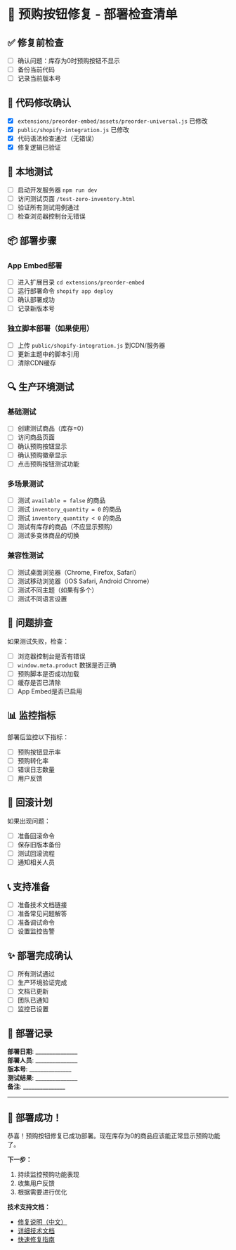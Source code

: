 # 🚀 预购按钮修复 - 部署检查清单

## ✅ 修复前检查

- [ ] 确认问题：库存为0时预购按钮不显示
- [ ] 备份当前代码
- [ ] 记录当前版本号

## 📝 代码修改确认

- [x] `extensions/preorder-embed/assets/preorder-universal.js` 已修改
- [x] `public/shopify-integration.js` 已修改
- [x] 代码语法检查通过（无错误）
- [x] 修复逻辑已验证

## 🧪 本地测试

- [ ] 启动开发服务器 `npm run dev`
- [ ] 访问测试页面 `/test-zero-inventory.html`
- [ ] 验证所有测试用例通过
- [ ] 检查浏览器控制台无错误

## 📦 部署步骤

### App Embed部署

- [ ] 进入扩展目录 `cd extensions/preorder-embed`
- [ ] 运行部署命令 `shopify app deploy`
- [ ] 确认部署成功
- [ ] 记录新版本号

### 独立脚本部署（如果使用）

- [ ] 上传 `public/shopify-integration.js` 到CDN/服务器
- [ ] 更新主题中的脚本引用
- [ ] 清除CDN缓存

## 🔍 生产环境测试

### 基础测试

- [ ] 创建测试商品（库存=0）
- [ ] 访问商品页面
- [ ] 确认预购按钮显示
- [ ] 确认预购徽章显示
- [ ] 点击预购按钮测试功能

### 多场景测试

- [ ] 测试 `available = false` 的商品
- [ ] 测试 `inventory_quantity = 0` 的商品
- [ ] 测试 `inventory_quantity < 0` 的商品
- [ ] 测试有库存的商品（不应显示预购）
- [ ] 测试多变体商品的切换

### 兼容性测试

- [ ] 测试桌面浏览器（Chrome, Firefox, Safari）
- [ ] 测试移动浏览器（iOS Safari, Android Chrome）
- [ ] 测试不同主题（如果有多个）
- [ ] 测试不同语言设置

## 🐛 问题排查

如果测试失败，检查：

- [ ] 浏览器控制台是否有错误
- [ ] `window.meta.product` 数据是否正确
- [ ] 预购脚本是否成功加载
- [ ] 缓存是否已清除
- [ ] App Embed是否已启用

## 📊 监控指标

部署后监控以下指标：

- [ ] 预购按钮显示率
- [ ] 预购转化率
- [ ] 错误日志数量
- [ ] 用户反馈

## 🔄 回滚计划

如果出现问题：

- [ ] 准备回滚命令
- [ ] 保存旧版本备份
- [ ] 测试回滚流程
- [ ] 通知相关人员

## 📞 支持准备

- [ ] 准备技术文档链接
- [ ] 准备常见问题解答
- [ ] 准备调试命令
- [ ] 设置监控告警

## ✨ 部署完成确认

- [ ] 所有测试通过
- [ ] 生产环境验证完成
- [ ] 文档已更新
- [ ] 团队已通知
- [ ] 监控已设置

## 📝 部署记录

**部署日期**: _______________  
**部署人员**: _______________  
**版本号**: _______________  
**测试结果**: _______________  
**备注**: _______________

---

## 🎉 部署成功！

恭喜！预购按钮修复已成功部署。现在库存为0的商品应该能正常显示预购功能了。

**下一步：**
1. 持续监控预购功能表现
2. 收集用户反馈
3. 根据需要进行优化

**技术支持文档：**
- [修复说明（中文）](./修复说明_中文.md)
- [详细技术文档](./ZERO_INVENTORY_FIX.md)
- [快速修复指南](./QUICK_FIX_GUIDE.md)
